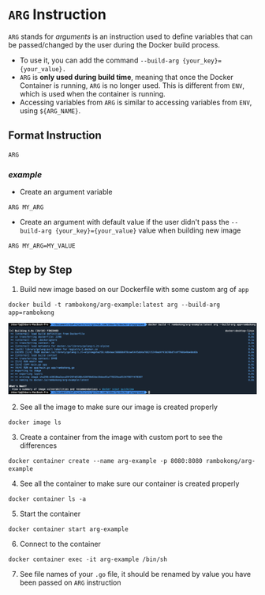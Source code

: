 # `ARG` Instruction
`ARG` stands for _arguments_ is an instruction used to define variables that can be passed/changed by the user during 
the Docker build process.

- To use it, you can add the command `--build-arg {your_key}={your_value}.`
- `ARG` is **only used during build time**, meaning that once the Docker Container is running, `ARG` is no longer used. 
This is different from `ENV`, which is used when the container is running.
- Accessing variables from `ARG` is similar to accessing variables from `ENV`, using `${ARG_NAME}`.

## Format Instruction
```shell
ARG
```

### ***example***
- Create an argument variable
```shell
ARG MY_ARG
```

- Create an argument with default value if the user didn't pass the `--build-arg {your_key}={your_value}` value 
when building new image
```shell
ARG MY_ARG=MY_VALUE
```

## Step by Step
1. Build new image based on our Dockerfile with some custom arg of `app`
```shell
docker build -t rambokong/arg-example:latest arg --build-arg app=rambokong
```
![build](build-with-arg.png)

2. See all the image to make sure our image is created properly
```shell
docker image ls
```

3. Create a container from the image with custom port to see the differences
```shell
docker container create --name arg-example -p 8080:8080 rambokong/arg-example
```

4. See all the container to make sure our container is created properly
```shell
docker container ls -a
```

5. Start the container
```shell
docker container start arg-example
```

6. Connect to the container
```shell
docker container exec -it arg-example /bin/sh
```

7. See file names of your `.go` file, it should be renamed by value you have been passed on `ARG` instruction